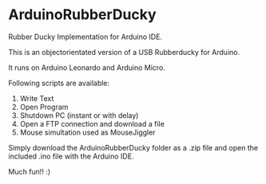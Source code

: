 # ArduinoRubberDucky
Rubber Ducky Implementation for Arduino IDE.

This is an objectorientated version of a USB Rubberducky for Arduino.

It runs on Arduino Leonardo and Arduino Micro.

Following scripts are available:
1. Write Text
2. Open Program
3. Shutdown PC (instant or with delay)
4. Open a FTP connection and download a file
5. Mouse simultation used as MouseJiggler

Simply download the ArduinoRubberDucky folder as a .zip file and open the included .ino file with the Arduino IDE.

Much fun!! :)
